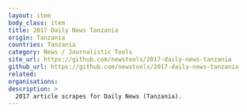 ```yaml
---
layout: item
body_class: item
title: 2017 Daily News Tanzania
origin: Tanzania
countries: Tanzania
category: News / Journalistic Tools
site_url: https://github.com/newstools/2017-daily-news-tanzania
github_url: https://github.com/newstools/2017-daily-news-tanzania
related: 
organisations: 
description: >
  2017 article scrapes for Daily News (Tanzania).
---
```

